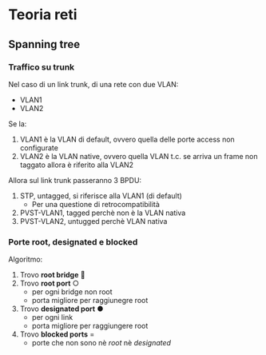 # Teoria reti
## Spanning tree
### Traffico su trunk
Nel caso di un link trunk, di una rete con due VLAN:
* VLAN1
* VLAN2

Se la:
1. VLAN1 è la VLAN di default, ovvero quella delle porte access non configurate
1. VLAN2 è la VLAN native, ovvero quella VLAN t.c. se arriva un frame non taggato allora è riferito alla VLAN2

Allora sul link trunk passeranno 3 BPDU:
1. STP, untagged, si riferisce alla VLAN1 (di default)
    * Per una questione di retrocompatibilità
1. PVST-VLAN1, tagged perchè non è la VLAN nativa
1. PVST-VLAN2, untugged perchè VLAN nativa

### Porte root, designated e blocked
Algoritmo:
1. Trovo **root bridge** &#x1f451;
1. Trovo **root port** &cir;
    * per ogni bridge non root
    * porta migliore per raggiunegre root
1. Trovo **designated port** &#x25cf;
    * per ogni link
    * porta migliore per raggiungere root
1. Trovo **blocked ports** =
    * porte che non sono nè *root* nè *designated*